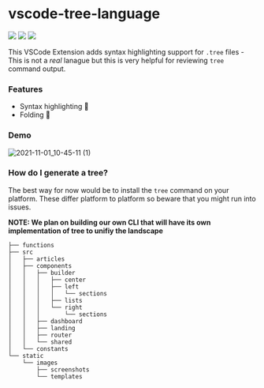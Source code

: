 # vscode-tree-language

[![](https://vsmarketplacebadge.apphb.com/version-short/CTC.vscode-tree-extension.svg)](https://marketplace.visualstudio.com/items?itemName=CTC.vscode-tree-extension)
[![](https://vsmarketplacebadge.apphb.com/downloads-short/CTC.vscode-tree-extension.svg)](https://marketplace.visualstudio.com/items?itemName=CTC.vscode-tree-extension)
[![](https://vsmarketplacebadge.apphb.com/rating-short/CTC.vscode-tree-extension.svg)](https://marketplace.visualstudio.com/items?itemName=CTC.vscode-tree-extension)


This VSCode Extension adds syntax highlighting support for `.tree` files - This is not a _real_ lanague but this is very helpful for reviewing `tree` command output.

### Features
- Syntax highlighting 💅
- Folding 🤏

### Demo
![2021-11-01_10-45-11 (1)](https://user-images.githubusercontent.com/996134/139699698-4f1baec9-4ea8-422d-9a22-0a7a1f23f901.gif)



### How do I generate a tree?

The best way for now would be to install the `tree` command on your platform. These differ platform to platform so beware that you might run into issues.

**NOTE: We plan on building our own CLI that will have its own implementation of tree to unifiy the landscape**

```
├── functions
├── src
│	├── articles
│	├── components
│	│	├── builder
│	│	│	├── center
│	│	│	├── left
│	│	│	│	└── sections
│	│	│	├── lists
│	│	│	└── right
│	│	│		└── sections
│	│	├── dashboard
│	│	├── landing
│	│	├── router
│	│	└── shared
│	└── constants
└── static
	└── images
		├── screenshots
		└── templates
```

